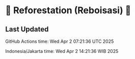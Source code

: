 
# 🌳 Reforestation (Reboisasi) 🌲

## Last Updated

GitHub Actions time: Wed Apr  2 07:21:36 UTC 2025

Indonesia/Jakarta time: Wed Apr  2 14:21:36 WIB 2025

